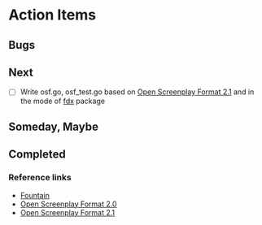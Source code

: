 
# Action Items

## Bugs

## Next

+ [ ] Write osf.go, osf_test.go based on [Open Screenplay Format 2.1](https://github.com/severdia/Open-Screenplay-Format) and in the mode of [fdx](https://github.com/rsdoiel/fdx) package

## Someday, Maybe

## Completed

### Reference links

+ [Fountain](https://fountain.io)
+ [Open Screenplay Format 2.0](https://sourceforge.net/projects/openscrfmt/)
+ [Open Screenplay Format 2.1](https://github.com/severdia/Open-Screenplay-Format)

